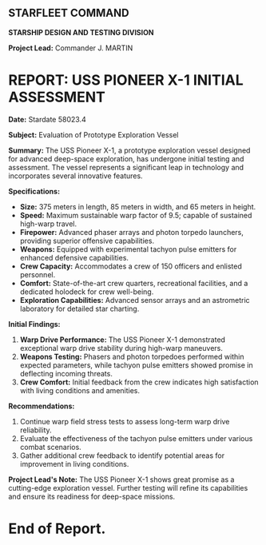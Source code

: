 ## STARFLEET COMMAND

**STARSHIP DESIGN AND TESTING DIVISION**

**Project Lead:** Commander J. MARTIN

# REPORT: USS PIONEER X-1 INITIAL ASSESSMENT

**Date:** Stardate 58023.4

**Subject:** Evaluation of Prototype Exploration Vessel

**Summary:**
The USS Pioneer X-1, a prototype exploration vessel designed for advanced deep-space exploration, has undergone initial testing and assessment. The vessel represents a significant leap in technology and incorporates several innovative features.

**Specifications:**
- **Size:** 375 meters in length, 85 meters in width, and 65 meters in height.
- **Speed:** Maximum sustainable warp factor of 9.5; capable of sustained high-warp travel.
- **Firepower:** Advanced phaser arrays and photon torpedo launchers, providing superior offensive capabilities.
- **Weapons:** Equipped with experimental tachyon pulse emitters for enhanced defensive capabilities.
- **Crew Capacity:** Accommodates a crew of 150 officers and enlisted personnel.
- **Comfort:** State-of-the-art crew quarters, recreational facilities, and a dedicated holodeck for crew well-being.
- **Exploration Capabilities:** Advanced sensor arrays and an astrometric laboratory for detailed star charting.

**Initial Findings:**
1. **Warp Drive Performance:** The USS Pioneer X-1 demonstrated exceptional warp drive stability during high-warp maneuvers.
2. **Weapons Testing:** Phasers and photon torpedoes performed within expected parameters, while tachyon pulse emitters showed promise in deflecting incoming threats.
3. **Crew Comfort:** Initial feedback from the crew indicates high satisfaction with living conditions and amenities.

**Recommendations:**
1. Continue warp field stress tests to assess long-term warp drive reliability.
2. Evaluate the effectiveness of the tachyon pulse emitters under various combat scenarios.
3. Gather additional crew feedback to identify potential areas for improvement in living conditions.

**Project Lead's Note:**
The USS Pioneer X-1 shows great promise as a cutting-edge exploration vessel. Further testing will refine its capabilities and ensure its readiness for deep-space missions.

# End of Report.

